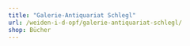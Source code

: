```yaml
---
title: "Galerie-Antiquariat Schlegl"
url: /weiden-i-d-opf/galerie-antiquariat-schlegl/
shop: Bücher
---
```

